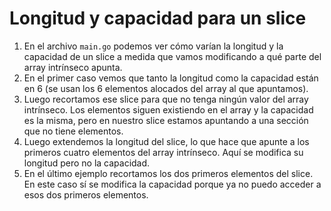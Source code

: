 # Longitud y capacidad para un slice

1. En el archivo `main.go` podemos ver cómo varían la longitud y la capacidad de un slice a medida que vamos modificando a qué parte del array intrínseco apunta.  
2. En el primer caso vemos que tanto la longitud como la capacidad están en 6 (se usan los 6 elementos alocados del array al que apuntamos).  
3. Luego recortamos ese slice para que no tenga ningún valor del array intrínseco. Los elementos siguen existiendo en el array y la capacidad es la misma, pero en nuestro slice estamos apuntando a una sección que no tiene elementos.  
4. Luego extendemos la longitud del slice, lo que hace que apunte a los primeros cuatro elementos del array intrínseco. Aquí se modifica su longitud pero no la capacidad.  
5. En el último ejemplo recortamos los dos primeros elementos del slice. En este caso sí se modifica la capacidad porque ya no puedo acceder a esos dos primeros elementos.  
